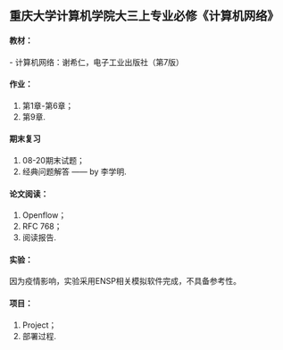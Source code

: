 ## 重庆大学计算机学院大三上专业必修《计算机网络》

#### 教材：
 \- 计算机网络：谢希仁，电子工业出版社（第7版）

#### 作业：
 1. 第1章-第6章；
 2. 第9章.

#### 期末复习
 1. 08-20期末试题；
 2. 经典问题解答 —— by 李学明.

#### 论文阅读：
 1. Openflow；
 2. RFC 768；
 3. 阅读报告.

#### 实验：
因为疫情影响，实验采用ENSP相关模拟软件完成，不具备参考性。

#### 项目：
 1. Project；
 2. 部署过程.